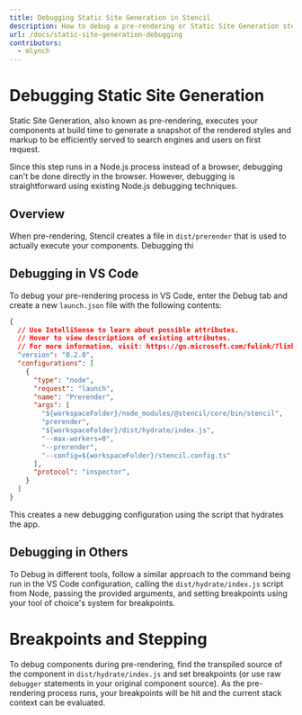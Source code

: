 ```yaml
---
title: Debugging Static Site Generation in Stencil
description: How to debug a pre-rendering or Static Site Generation step in Stencil
url: /docs/static-site-generation-debugging
contributors:
  - mlynch
---
```


# Debugging Static Site Generation

Static Site Generation, also known as pre-rendering, executes your components at build time to generate a snapshot of the rendered styles and markup to be efficiently served to search engines and users on first request.

Since this step runs in a Node.js process instead of a browser, debugging can't be done directly in the browser. However, debugging is straightforward using existing Node.js debugging techniques.

## Overview

When pre-rendering, Stencil creates a file in `dist/prerender` that is used to actually execute your components. Debugging thi

## Debugging in VS Code

To debug your pre-rendering process in VS Code, enter the Debug tab and create a new `launch.json` file with the following contents:

```json
{
  // Use IntelliSense to learn about possible attributes.
  // Hover to view descriptions of existing attributes.
  // For more information, visit: https://go.microsoft.com/fwlink/?linkid=830387
  "version": "0.2.0",
  "configurations": [
    {
      "type": "node",
      "request": "launch",
      "name": "Prerender",
      "args": [
        "${workspaceFolder}/node_modules/@stencil/core/bin/stencil",
        "prerender",
        "${workspaceFolder}/dist/hydrate/index.js",
        "--max-workers=0",
        "--prerender",
        "--config=${workspaceFolder}/stencil.config.ts"
      ],
      "protocol": "inspector",
    }
  ]
}
```

This creates a new debugging configuration using the script that hydrates the app.

## Debugging in Others

To Debug in different tools, follow a similar approach to the command being run in the VS Code configuration, calling the `dist/hydrate/index.js` script from Node, passing the provided arguments, and setting breakpoints using your tool of choice's system for breakpoints.

# Breakpoints and Stepping

To debug components during pre-rendering, find the transpiled source of the component in `dist/hydrate/index.js` and set breakpoints (or use raw `debugger` statements in your original component source). As the pre-rendering process runs, your breakpoints will be hit and the current stack context can be evaluated.
